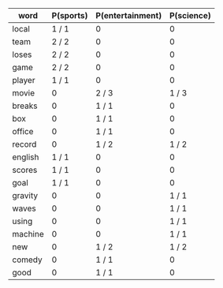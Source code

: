 | word    | P(sports) | P(entertainment) | P(science) |
|---------|-----------|------------------|-------------
| local   | 1 / 1     | 0                | 0          |
| team    | 2 / 2     | 0                | 0          |
| loses   | 2 / 2     | 0                | 0          |
| game    | 2 / 2     | 0                | 0          |
| player  | 1 / 1     | 0                | 0          |
| movie   | 0         | 2 / 3            | 1 / 3      |
| breaks  | 0         | 1 / 1            | 0          |
| box     | 0         | 1 / 1            | 0          |
| office  | 0         | 1 / 1            | 0          |
| record  | 0         | 1 / 2            | 1 / 2      |
| english | 1 / 1     | 0                | 0          |
| scores  | 1 / 1     | 0                | 0          |
| goal    | 1 / 1     | 0                | 0          |
| gravity | 0         | 0                | 1 / 1      |
| waves   | 0         | 0                | 1 / 1      |
| using   | 0         | 0                | 1 / 1      |
| machine | 0         | 0                | 1 / 1      |
| new     | 0         | 1 / 2            | 1 / 2      |
| comedy  | 0         | 1 / 1            | 0          |
| good    | 0         | 1 / 1            | 0          |
